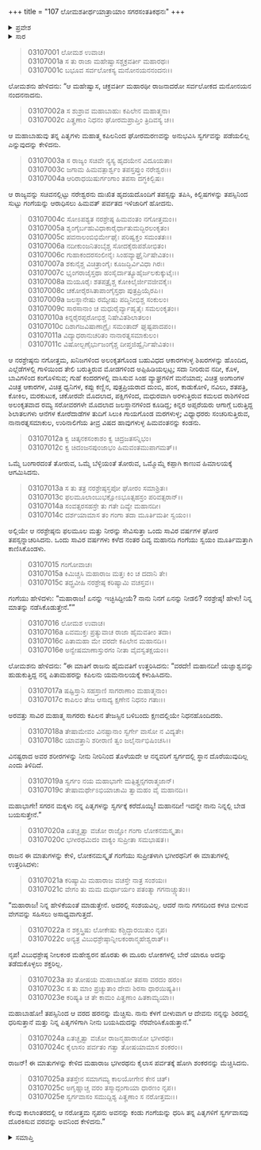 +++
title = "107 ಲೋಮಶತೀರ್ಥಯಾತ್ರಾಯಾಂ ಸಗರಸಂತತಿಕಥನಃ"
+++

<details><summary>ಪ್ರವೇಶ</summary>


।।   ಓಂ ಓಂ ನಮೋ ನಾರಾಯಣಾಯ।।   ಶ್ರೀ ವೇದವ್ಯಾಸಾಯ ನಮಃ ।।

ಶ್ರೀ ಕೃಷ್ಣದ್ವೈಪಾಯನ ವೇದವ್ಯಾಸ ವಿರಚಿತ  

**ಶ್ರೀ ಮಹಾಭಾರತ**

**ಆರಣ್ಯಕ ಪರ್ವ**

**ತೀರ್ಥಯಾತ್ರಾ ಪರ್ವ**

**ಅಧ್ಯಾಯ 107**

</details>


<details><summary>ಸಾರ</summary>

ಗಂಗೆಗಾಗಿ ಭಗೀರಥನ ಘೋರ ತಪಸ್ಸು (1-14). ಗಂಗೆಯು ಪ್ರತ್ಯಕ್ಷಳಾಗಿ ಆಕಾಶದಿಂದ ಭೂಮಿಗೆ ಧುಮುಕುವಾಗ ಅವಳನ್ನು ಶಿರದಲ್ಲಿ ಧರಿಸಲು ಹರನ ಕುರಿತು ತಪಸ್ಸನ್ನಾಚರಿಸಲು ಹೇಳಿದುದು; ಹರನ ಕುರಿತು ಭಗೀರಥನ ತಪಸ್ಸು (15-25).

</details>


> 03107001 ಲೋಮಶ ಉವಾಚ।  
03107001a ಸ ತು ರಾಜಾ ಮಹೇಷ್ವಾಸಶ್ಚಕ್ರವರ್ತೀ ಮಹಾರಥಃ।  
03107001c ಬಭೂವ ಸರ್ವಲೋಕಸ್ಯ ಮನೋನಯನನಂದನಃ।।

ಲೋಮಶನು ಹೇಳಿದನು: “ಆ ಮಹೇಷ್ವಾಸ, ಚಕ್ರವರ್ತೀ ಮಹಾರಥೀ ರಾಜನಾದರೋ ಸರ್ವಲೋಕದ ಮನೋನಯನ ನಂದನನಾದನು.

> 03107002a ಸ ಶುಶ್ರಾವ ಮಹಾಬಾಹುಃ ಕಪಿಲೇನ ಮಹಾತ್ಮನಾ।  
03107002c ಪಿತೄಣಾಂ ನಿಧನಂ ಘೋರಮಪ್ರಾಪ್ತಿಂ ತ್ರಿದಿವಸ್ಯ ಚ।।

ಆ ಮಹಾಬಾಹುವು ತನ್ನ ಪಿತೃಗಳು ಮಹಾತ್ಮ ಕಪಿಲನಿಂದ ಘೋರಮರಣವನ್ನು ಅನುಭವಿಸಿ ಸ್ವರ್ಗವನ್ನು ಪಡೆಯಲಿಲ್ಲ ಎನ್ನುವುದನ್ನು ಕೇಳಿದನು.

> 03107003a ಸ ರಾಜ್ಯಂ ಸಚಿವೇ ನ್ಯಸ್ಯ ಹೃದಯೇನ ವಿದೂಯತಾ।  
03107003c ಜಗಾಮ ಹಿಮವತ್ಪಾರ್ಶ್ವಂ ತಪಸ್ತಪ್ತುಂ ನರೇಶ್ವರಃ।।  
03107004a ಆರಿರಾಧಯಿಷುರ್ಗಂಗಾಂ ತಪಸಾ ದಗ್ಧಕಿಲ್ಬಿಷಃ।

ಆ ರಾಜ್ಯವನ್ನು ಸಚಿವನಲ್ಲಿಟ್ಟು ನರೇಶ್ವರನು ದುಃಖಿತ ಹೃದಯದೊಂದಿಗೆ ತಪಸ್ಸನ್ನು ತಪಿಸಿ, ಕಿಲ್ಬಿಷಗಳನ್ನು ತಪಸ್ಸಿನಿಂದ ಸುಟ್ಟು ಗಂಗೆಯನ್ನು ಆರಾಧಿಸಲು ಹಿಮವತ್ ಪರ್ವತದ ಇಳಿಜಾರಿಗೆ ಹೋದನು.

> 03107004c ಸೋಽಪಶ್ಯತ ನರಶ್ರೇಷ್ಠ ಹಿಮವಂತಂ ನಗೋತ್ತಮಂ।।  
03107005a ಶೃಂಗೈರ್ಬಹುವಿಧಾಕಾರೈರ್ಧಾತುಮದ್ಭಿರಲಂಕೃತಂ।   
03107005c ಪವನಾಲಂಬಿಭಿರ್ಮೇಘೈಃ ಪರಿಷ್ವಕ್ತಂ ಸಮಂತತಃ।।  
03107006a ನದೀಕುಂಜನಿತಂಬೈಶ್ಚ ಸೋದಕೈರುಪಶೋಭಿತಂ।  
03107006c ಗುಹಾಕಂದರಸಂಲೀನೈಃ ಸಿಂಹವ್ಯಾಘ್ರೈರ್ನಿಷೇವಿತಂ।।  
03107007a ಶಕುನೈಶ್ಚ ವಿಚಿತ್ರಾಂಗೈಃ ಕೂಜದ್ಭಿರ್ವಿವಿಧಾ ಗಿರಃ।  
03107007c ಭೃಂಗರಾಜೈಸ್ತಥಾ ಹಂಸೈರ್ದಾತ್ಯೂಹೈರ್ಜಲಕುಕ್ಕುಟೈಃ।।   
03107008a ಮಯೂರೈಃ ಶತಪತ್ರೈಶ್ಚ ಕೋಕಿಲೈರ್ಜೀವಜೀವಕೈಃ।  
03107008c ಚಕೋರೈರಸಿತಾಪಾಂಗೈಸ್ತಥಾ ಪುತ್ರಪ್ರಿಯೈರಪಿ।।  
03107009a ಜಲಸ್ಥಾನೇಷು ರಮ್ಯೇಷು ಪದ್ಮಿನೀಭಿಶ್ಚ ಸಂಕುಲಂ।  
03107009c ಸಾರಸಾನಾಂ ಚ ಮಧುರೈರ್ವ್ಯಾಹೃತೈಃ ಸಮಲಂಕೃತಂ।।  
03107010a ಕಿನ್ನರೈರಪ್ಸರೋಭಿಶ್ಚ ನಿಷೇವಿತಶಿಲಾತಲಂ।  
03107010c ದಿಶಾಗಜವಿಷಾಣಾಗ್ರೈಃ ಸಮಂತಾದ್ ಘೃಷ್ಟಪಾದಪಂ।।  
03107011a ವಿದ್ಯಾಧರಾನುಚರಿತಂ ನಾನಾರತ್ನಸಮಾಕುಲಂ।  
03107011c ವಿಷೋಲ್ಬಣೈರ್ಭುಜಂಗೈಶ್ಚ ದೀಪ್ತಜಿಹ್ವೈರ್ನಿಷೇವಿತಂ।।

ಆ ನರಶ್ರೇಷ್ಠನು ನಗೋತ್ತಮ, ಖನಿಜಗಳಿಂದ ಅಲಂಕೃತಗೊಂಡ ಬಹುವಿಧದ ಆಕಾರಗಳುಳ್ಳ ಶಿಖರಗಳನ್ನು ಹೊಂದಿದ, ಎಲ್ಲೆಡೆಗಳಲ್ಲಿ ಗಾಳಿಯಿಂದ ತೇಲಿ ಬರುತ್ತಿರುವ ಮೋಡಗಳಿಂದ ಅಪ್ಪಿಹಿಡಿಯಲ್ಪಟ್ಟ; ಸದಾ ನೀರಿರುವ ನದೀ, ಕೊಳ, ಬಾವಿಗಳಿಂದ ಕಂಗೊಳಿಸುವ; ಗುಹೆ ಕಂದರಗಳಲ್ಲಿ ವಾಸಿಸುವ ಸಿಂಹ ವ್ಯಾಘ್ರಗಳಿಗೆ ಮನೆಯಾದ; ವಿಚಿತ್ರ ಅಂಗಾಂಗಳ ವಿಚಿತ್ರ ಆಕಾರಗಳ, ವಿಚಿತ್ರ ಧ್ವನಿಗಳ, ಕಪ್ಪು ಕಣ್ಣಿನ, ಪುತ್ರಪ್ರಿಯರಾದ ದುಂಬಿ, ಹಂಸ, ಕಾಡುಕೋಳಿ, ನವಿಲು, ಶತಪತ್ರಿ, ಕೋಕಿಲ, ಮರಕುಟುಕ, ಚಕೋರವೇ ಮೊದಲಾದ, ಪಕ್ಷಿಗಳಿಂದ, ಮಧುರವಾಗಿ ಅರಳುತ್ತಿರುವ ಕಮಲದ ರಾಶಿಗಳಿಂದ ಅಲಂಕೃತವಾದ ರಮ್ಯ ಸರೋವರಗಳೇ ಮೊದಲಾದ ಜಲಸ್ಥಾನಗಳಿಂದ ಕೂಡಿದ್ದ; ಕಿನ್ನರ ಅಪ್ಸರೆಯರು ಆಗಾಗ್ಗೆ ಬರುತ್ತಿದ್ದ ಶಿಲಾತಲಗಳು ಆನೆಗಳ ಕೋರೆದಾಡೆಗಳ ತುದಿಗೆ ಸಿಲುಕಿ ಗಾಯಗೊಂಡ ಮರಗಳುಳ್ಳ; ವಿಧ್ಯಾಧರರು ಸಂಚರಿಸುತ್ತಿರುವ, ನಾನಾರತ್ನಸಮಾಕುಲ, ಉರಿನಾಲಿಗೆಯ ತೀವ್ರ ವಿಷದ ಹಾವುಗಳುಳ್ಳ ಹಿಮವಂತನನ್ನು ಕಂಡನು.

> 03107012a ಕ್ವ ಚಿತ್ಕನಕಸಂಕಾಶಂ ಕ್ವ ಚಿದ್ರಜತಸನ್ನಿಭಂ।  
03107012c ಕ್ವ ಚಿದಂಜನಪುಂಜಾಭಂ ಹಿಮವಂತಮುಪಾಗಮತ್।।

ಒಮ್ಮೆ ಬಂಗಾರದಂತೆ ತೋರುವ, ಒಮ್ಮೆ ಬೆಳ್ಳಿಯಂತೆ ತೋರುವ, ಒಮ್ಮೊಮ್ಮೆ ಕಪ್ಪಾಗಿ ಕಾಣುವ ಹಿಮಾಲಯಕ್ಕೆ ಆಗಮಿಸಿದನು.

> 03107013a ಸ ತು ತತ್ರ ನರಶ್ರೇಷ್ಠಸ್ತಪೋ ಘೋರಂ ಸಮಾಶ್ರಿತಃ।  
03107013c ಫಲಮೂಲಾಂಬುಭಕ್ಷೋಽಭೂತ್ಸಹಸ್ರಂ ಪರಿವತ್ಸರಾನ್।।  
03107014a ಸಂವತ್ಸರಸಹಸ್ರೇ ತು ಗತೇ ದಿವ್ಯೇ ಮಹಾನದೀ।  
03107014c ದರ್ಶಯಾಮಾಸ ತಂ ಗಂಗಾ ತದಾ ಮೂರ್ತಿಮತೀ ಸ್ವಯಂ।।

ಅಲ್ಲಿಯೇ ಆ ನರಶ್ರೇಷ್ಠನು ಫಲಮೂಲ ಮತ್ತು ನೀರನ್ನು ಸೇವಿಸುತ್ತಾ ಒಂದು ಸಾವಿರ ವರ್ಷಗಳ ಘೋರ ತಪಸ್ಸನ್ನಾಚರಿಸಿದನು. ಒಂದು ಸಾವಿರ ವರ್ಷಗಳು ಕಳೆದ ನಂತರ ದಿವ್ಯ ಮಹಾನದಿ ಗಂಗೆಯು ಸ್ವಯಂ ಮೂರ್ತಿಮತ್ತಾಗಿ ಕಾಣಿಸಿಕೊಂಡಳು.

> 03107015 ಗಂಗೋವಾಚ।  
03107015a ಕಿಮಿಚ್ಚಸಿ ಮಹಾರಾಜ ಮತ್ತಃ ಕಿಂ ಚ ದದಾನಿ ತೇ।  
03107015c ತದ್ಬ್ರವೀಹಿ ನರಶ್ರೇಷ್ಠ ಕರಿಷ್ಯಾಮಿ ವಚಸ್ತವ।।

ಗಂಗೆಯು ಹೇಳಿದಳು: “ಮಹಾರಾಜ! ಏನನ್ನು ಇಚ್ಛಿಸಿದ್ದೀಯೆ? ನಾನು ನಿನಗೆ ಏನನ್ನು ನೀಡಲಿ? ನರಶ್ರೇಷ್ಠ! ಹೇಳು! ನಿನ್ನ ಮಾತನ್ನು ನಡೆಸಿಕೊಡುತ್ತೇನೆ.””

> 03107016 ಲೋಮಶ ಉವಾಚ।  
03107016a ಏವಮುಕ್ತಃ ಪ್ರತ್ಯುವಾಚ ರಾಜಾ ಹೈಮವತೀಂ ತದಾ।  
03107016c ಪಿತಾಮಹಾ ಮೇ ವರದೇ ಕಪಿಲೇನ ಮಹಾನದಿ।।  
03107016e ಅನ್ವೇಷಮಾಣಾಸ್ತುರಗಂ ನೀತಾ ವೈವಸ್ವತಕ್ಷಯಂ।।

ಲೋಮಶನು ಹೇಳಿದನು: “ಈ ಮಾತಿಗೆ ರಾಜನು ಹೈಮವತಿಗೆ ಉತ್ತರಿಸಿದನು: “ವರದೇ! ಮಹಾನದೀ! ಯಜ್ಞಾಶ್ವವನ್ನು ಹುಡುಕುತ್ತಿದ್ದ ನನ್ನ ಪಿತಾಮಹರನ್ನು ಕಪಿಲನು ಯಮನಾಲಯಕ್ಕೆ ಕಳುಹಿಸಿದನು.

> 03107017a ಷಷ್ಟಿಸ್ತಾನಿ ಸಹಸ್ರಾಣಿ ಸಾಗರಾಣಾಂ ಮಹಾತ್ಮನಾಂ।  
03107017c ಕಾಪಿಲಂ ತೇಜ ಆಸಾದ್ಯ ಕ್ಷಣೇನ ನಿಧನಂ ಗತಾಃ।।

ಅರವತ್ತು ಸಾವಿರ ಮಹಾತ್ಮ ಸಾಗರರು ಕಪಿಲನ ತೇಜಸ್ಸಿನ ಬಳಿಬಂದು ಕ್ಷಣದಲ್ಲಿಯೇ ನಿಧನಹೊಂದಿದರು.

> 03107018a ತೇಷಾಮೇವಂ ವಿನಷ್ಟಾನಾಂ ಸ್ವರ್ಗೇ ವಾಸೋ ನ ವಿದ್ಯತೇ।  
03107018c ಯಾವತ್ತಾನಿ ಶರೀರಾಣಿ ತ್ವಂ ಜಲೈರ್ನಾಭಿಷಿಂಚಸಿ।।

ವಿನಷ್ಟರಾದ ಅವರ ಶರೀರಗಳನ್ನು ನೀನು ನೀರಿನಿಂದ ತೊಳೆಯದೇ ಆ ನನ್ನವರಿಗೆ ಸ್ವರ್ಗದಲ್ಲಿ ಸ್ಥಾನ ದೊರೆಯುವುದಿಲ್ಲ ಎಂದು ತಿಳಿದಿದೆ.

> 03107019a ಸ್ವರ್ಗಂ ನಯ ಮಹಾಭಾಗೇ ಮತ್ಪಿತೄನ್ಸಗರಾತ್ಮಜಾನ್।  
03107019c ತೇಷಾಮರ್ಥೇಽಭಿಯಾಚಾಮಿ ತ್ವಾಮಹಂ ವೈ ಮಹಾನದಿ।।

ಮಹಾಭಾಗೇ! ಸಗರನ ಮಕ್ಕಳು ನನ್ನ ಪಿತೃಗಳನ್ನು ಸ್ವರ್ಗಕ್ಕೆ ಕರೆದೊಯ್ಯಿ! ಮಹಾನದೀ! ಇದನ್ನೇ ನಾನು ನಿನ್ನಲ್ಲಿ ಬೇಡ ಬಯಸುತ್ತೇನೆ.”

> 03107020a ಏತಚ್ಛೃತ್ವಾ ವಚೋ ರಾಜ್ಞೋ ಗಂಗಾ ಲೋಕನಮಸ್ಕೃತಾ।  
03107020c ಭಗೀರಥಮಿದಂ ವಾಕ್ಯಂ ಸುಪ್ರೀತಾ ಸಮಭಾಷತ।।

ರಾಜನ ಈ ಮಾತುಗಳನ್ನು ಕೇಳಿ, ಲೋಕನಮಸ್ಕೃತೆ ಗಂಗೆಯು ಸುಪ್ರೀತಳಾಗಿ ಭಗೀರಥನಿಗೆ ಈ ಮಾತುಗಳಲ್ಲಿ ಉತ್ತರಿಸಿದಳು:

> 03107021a ಕರಿಷ್ಯಾಮಿ ಮಹಾರಾಜ ವಚಸ್ತೇ ನಾತ್ರ ಸಂಶಯಃ।  
03107021c ವೇಗಂ ತು ಮಮ ದುರ್ಧಾರ್ಯಂ ಪತಂತ್ಯಾ ಗಗನಾಚ್ಚ್ಯುತಂ।।

“ಮಹಾರಾಜ! ನಿನ್ನ ಹೇಳಿಕೆಯಂತೆ ಮಾಡುತ್ತೇನೆ. ಅದರಲ್ಲಿ ಸಂಶಯವಿಲ್ಲ. ಆದರೆ ನಾನು ಗಗನದಿಂದ ಕಳಚಿ ಬೀಳುವ ವೇಗವನ್ನು ಸಹಿಸಲು ಅಸಾಧ್ಯವಾಗುತ್ತದೆ.

> 03107022a ನ ಶಕ್ತಸ್ತ್ರಿಷು ಲೋಕೇಷು ಕಶ್ಚಿದ್ಧಾರಯಿತುಂ ನೃಪ।  
03107022c ಅನ್ಯತ್ರ ವಿಬುಧಶ್ರೇಷ್ಠಾನ್ನೀಲಕಂಠಾನ್ಮಹೇಶ್ವರಾತ್।।

ನೃಪ! ವಿಬುಧಶ್ರೇಷ್ಠ ನೀಲಕಂಠ ಮಹೇಶ್ವರನ ಹೊರತು ಈ ಮೂರು ಲೋಕಗಳಲ್ಲಿ ಬೇರೆ ಯಾರೂ ಅದನ್ನು ತಡೆದುಕೊಳ್ಳಲು ಶಕ್ತರಿಲ್ಲ.

> 03107023a ತಂ ತೋಷಯ ಮಹಾಬಾಹೋ ತಪಸಾ ವರದಂ ಹರಂ।  
03107023c ಸ ತು ಮಾಂ ಪ್ರಚ್ಯುತಾಂ ದೇವಃ ಶಿರಸಾ ಧಾರಯಿಷ್ಯತಿ।।  
03107023e ಕರಿಷ್ಯತಿ ಚ ತೇ ಕಾಮಂ ಪಿತೄಣಾಂ ಹಿತಕಾಮ್ಯಯಾ।।

ಮಹಾಬಾಹೋ! ತಪಸ್ಸಿನಿಂದ ಆ ವರದ ಹರನನ್ನು ಮೆಚ್ಚಿಸು. ನಾನು ಕೆಳಗೆ ಬೀಳುವಾಗ ಆ ದೇವನು ನನ್ನನ್ನು ಶಿರದಲ್ಲಿ ಧರಿಸುತ್ತಾನೆ ಮತ್ತು ನಿನ್ನ ಪಿತೃಗಳಿಗಾಗಿ ನೀನು ಬಯಸಿದುದನ್ನು ನೆರವೇರಿಸಿಕೊಡುತ್ತಾನೆ.”

> 03107024a ಏತಚ್ಛೃತ್ವಾ ವಚೋ ರಾಜನ್ಮಹಾರಾಜೋ ಭಗೀರಥಃ।   
03107024c ಕೈಲಾಸಂ ಪರ್ವತಂ ಗತ್ವಾ ತೋಷಯಾಮಾಸ ಶಂಕರಂ।।

ರಾಜನ್! ಈ ಮಾತುಗಳನ್ನು ಕೇಳಿದ ಮಹಾರಾಜ ಭಗೀರಥನು ಕೈಲಾಸ ಪರ್ವತಕ್ಕೆ ಹೋಗಿ ಶಂಕರನನ್ನು ಮೆಚ್ಚಿಸಿದನು.

> 03107025a ತತಸ್ತೇನ ಸಮಾಗಮ್ಯ ಕಾಲಯೋಗೇನ ಕೇನ ಚಿತ್।  
03107025c ಅಗೃಹ್ಣಾಚ್ಚ ವರಂ ತಸ್ಮಾದ್ಗಂಗಾಯಾ ಧಾರಣಂ ನೃಪ।।  
03107025e ಸ್ವರ್ಗವಾಸಂ ಸಮುದ್ದಿಶ್ಯ ಪಿತೄಣಾಂ ಸ ನರೋತ್ತಮಃ।।

ಕೆಲವು ಕಾಲಾಂತರದಲ್ಲಿ ಆ ನರೋತ್ತಮ ನೃಪನು ಅವನನ್ನು ಕಂಡು ಗಂಗೆಯನ್ನು ಧರಿಸಿ ತನ್ನ ಪಿತೃಗಳಿಗೆ ಸ್ವರ್ಗವಾಸವು ದೊರಕಿಸುವ ವರವನ್ನು ಅವನಿಂದ ಕೇಳಿದನು.”

<details><summary>ಸಮಾಪ್ತಿ</summary>

ಇತಿ ಶ್ರೀ ಮಹಾಭಾರತೇ ಆರಣ್ಯಕಪರ್ವಣಿ ತೀರ್ಥಯಾತ್ರಾಪರ್ವಣಿ ಲೋಮಶತೀರ್ಥಯಾತ್ರಾಯಾಂ ಸಗರಸಂತತಿಕಥನೇ ಸಪ್ತಾಧಿಕಶತತಮೋಽಧ್ಯಾಯಃ।  
ಇದು ಮಹಾಭಾರತದ ಆರಣ್ಯಕಪರ್ವದಲ್ಲಿ ತೀರ್ಥಯಾತ್ರಾಪರ್ವದಲ್ಲಿ ಲೋಮಶತೀರ್ಥಯಾತ್ರೆಯಲ್ಲಿ ಸಗರಸಂತತಿಕಥನದಲ್ಲಿ ನೂರಾಏಳನೆಯ ಅಧ್ಯಾಯವು.

</details>
